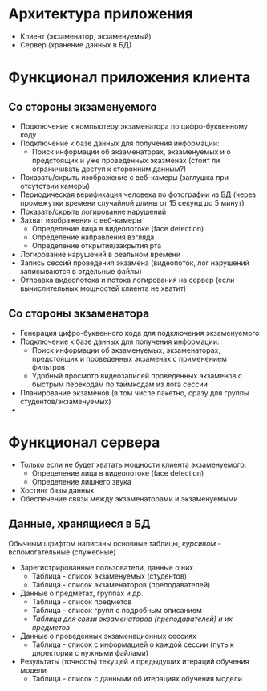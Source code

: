 # Архитектура приложения
- Клиент (экзаменатор, экзаменуемый)
- Сервер (хранение данных в БД)
<!-- Картинка со схемой архитектуры клиент-сервер-клиент -->
# Функционал приложения клиента
## Со стороны экзаменуемого
- Подключение к компьютеру экзаменатора по цифро-буквенному коду
- Подключение к базе данных для получения информации:
  - Поиск информации об экзаменаторах, экзаменуемых и о предстоящих и уже проведенных эказменах (стоит ли ограничивать доступ к сторонним данным?)
- Показать/скрыть изображение с веб-камеры (заглушка при отсутствии камеры)
- Периодическая верификация человека по фотографии из БД (через промежутки времени случайной длины от 15 секунд до 5 минут)
- Показать/скрыть логирование нарушений
- Захват изображения с веб-камеры
  - Определение лица в видеопотоке (face detection)
  - Определение направления взгляда
  - Определение открытия/закрытия рта
- Логирование нарушений в реальном времени
- Запись сессий проведения экзамена (видеопоток, лог нарушений записываются в отдельные файлы)
- Отправка видеопотока и потока логирования на сервер (если вычислительных мощностей клиента не хватит)
<!-- Картинка с макетом клиента со стороны экзаменуемого -->
## Со стороны экзаменатора
- Генерация цифро-буквенного кода для подключения экзаменуемого
- Подключение к базе данных для получения информации:
  - Поиск информации об экзаменуемых, экзаменаторах, предстоящих и проведенных экзаменах с применением фильтров
  - Удобный просмотр видеозаписей проведенных экзаменов с быстрым переходам по таймкодам из лога сессии
- Планирование экзаменов (в том числе пакетно, сразу для группы студентов/экзаменуемых)
- <!-- Картинка с макетом клиента со стороны экзаменатора -->
# Функционал сервера
- Только если не будет хватать мощности клиента экзаменуемого:
  - Определение лица в видеопотоке (face detection)
  - Определение лишнего звука
- Хостинг базы данных
- Обеспечение связи между экзаменаторами и экзаменуемыми
## Данные, хранящиеся в БД
Обычным шрифтом написаны основные таблицы, *курсивом* - вспомогательные (служебные)
- Зарегистрированные пользователи, данные о них
  - Таблица - список экзаменуемых (студентов)
  - Таблица - список экзаменаторов (преподавателей)
- Данные о предметах, группах и др.
  - Таблица - список предметов
  - Таблица - список групп с подробным описанием
  - *Таблица для связи экзаменаторов (преподавателей) и их предметов*
- Данные о проведенных экзаменационных сессиях
  - Таблица - список с информацией о каждой сессии (путь к директории с нужными файлами)
- Результаты (точность) текущей и предыдущих итераций обучения модели
  - Таблица - список с данными об итерациях обучения модели
